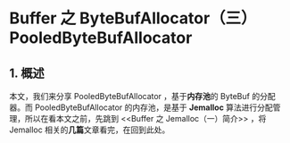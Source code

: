 # Buffer 之 ByteBufAllocator（三）PooledByteBufAllocator

## 1. 概述

本文，我们来分享 PooledByteBufAllocator ，基于**内存池**的 ByteBuf 的分配器。而 PooledByteBufAllocator 的内存池，是基于 **Jemalloc** 算法进行分配管理，所以在看本文之前，先跳到 <<Buffer 之 Jemalloc（一）简介>> ，将 Jemalloc 相关的**几篇**文章看完，在回到此处。

